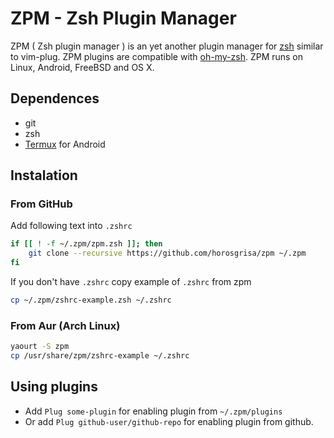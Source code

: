 # ZPM - Zsh Plugin Manager

ZPM ( Zsh plugin manager ) is an yet another plugin manager for
[zsh](http://www.zsh.org/) similar to vim-plug.
ZPM plugins are compatible with [oh-my-zsh](https://github.com/robbyrussell/oh-my-zsh).
ZPM runs on Linux, Android, FreeBSD and OS X.

## Dependences

* git
* zsh
* [Termux](http://termux.com/) for Android

## Instalation

### From GitHub

Add following text into `.zshrc`

```sh
if [[ ! -f ~/.zpm/zpm.zsh ]]; then
    git clone --recursive https://github.com/horosgrisa/zpm ~/.zpm
fi
```

If you don't have `.zshrc` copy example of `.zshrc` from zpm

```sh
cp ~/.zpm/zshrc-example.zsh ~/.zshrc
```

### From Aur (Arch Linux)

```sh
yaourt -S zpm
cp /usr/share/zpm/zshrc-example ~/.zshrc
```

## Using plugins

* Add `Plug some-plugin` for enabling plugin from `~/.zpm/plugins`
* Or add `Plug github-user/github-repo` for enabling plugin from github.
